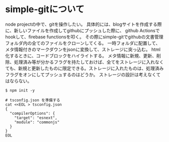 # simple-gitについて

node projectの中で、gitを操作したい。
具体的には、blogサイトを作成する際に、新しいファイルを作成してgithubにプッシュした際に、
github Actionsでhookして、firebase functionsを叩く。
その際にsimple-gitでgithubの文書管理フォルダ内の全てのファイルをクローンしてくる。
一時フォルダに配置して、メタ情報付きのマークダウンをjsonに変換して、ストレージに突っ込む。
html化するときに、コードブロックをハイライトする。
メタ情報に新規、更新、削除、処理済み等が分かるフラグを持たしておけば、全てをストレージに入れなくても、新規と更新したものに限定できる。ストレージに入れたものは、処理済みフラグをオンにしてプッシュするのはどうか。
ストレージの設計は考えなくてはならない。
```
$ npm init -y
```

```
# tsconfig.json を準備する
cat <<EOL > tsconfig.json
{
  "compilerOptions": {
    "target": "esnext",
    "module": "commonjs"
  }
}
EOL
```